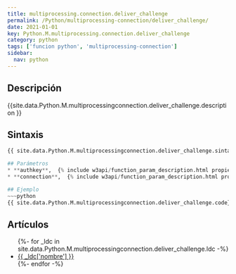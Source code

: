 ```yaml
---
title: multiprocessing.connection.deliver_challenge
permalink: /Python/multiprocessing-connection/deliver_challenge/
date: 2021-01-01
key: Python.M.multiprocessing.connection.deliver_challenge
category: python
tags: ['funcion python', 'multiprocessing-connection']
sidebar: 
  nav: python
---
```


## Descripción
{{site.data.Python.M.multiprocessingconnection.deliver_challenge.description }}

## Sintaxis
~~~python
{{ site.data.Python.M.multiprocessingconnection.deliver_challenge.sintaxis }}~~~

## Parámetros
* **authkey**,  {% include w3api/function_param_description.html propiedad=site.data.Python.M.multiprocessing.connection.deliver_challenge valor="authkey" %}
* **connection**,  {% include w3api/function_param_description.html propiedad=site.data.Python.M.multiprocessing.connection.deliver_challenge valor="connection" %}

## Ejemplo
~~~python
{{ site.data.Python.M.multiprocessingconnection.deliver_challenge.code}}
~~~

## Artículos
<ul>
{%- for _ldc in site.data.Python.M.multiprocessingconnection.deliver_challenge.ldc -%}
   <li>
       <a href="{{_ldc['url'] }}">{{ _ldc['nombre'] }}</a>
   </li>
{%- endfor -%}
</ul>

